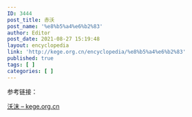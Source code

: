 ```yaml
---
ID: 3444
post_title: 赤沃
post_name: '%e8%b5%a4%e6%b2%83'
author: Editor
post_date: 2021-08-27 15:19:48
layout: encyclopedia
link: 'http://kege.org.cn/encyclopedia/%e8%b5%a4%e6%b2%83'
published: true
tags: [ ]
categories: [ ]
---
```

参考链接：

<a href="http://kege.org.cn/encyclopedia/%e6%b2%83%e6%b2%ab">沃沫 – kege.org.cn</a>